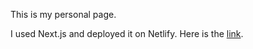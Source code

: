 This is my personal page.

I used Next.js and deployed it on Netlify. Here is the [link](eduard-povierin.netlify.app).
